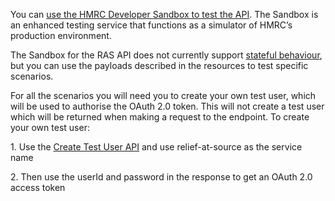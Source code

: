 <p>You can <a href="https://test-developer.service.hmrc.gov.uk/api-documentation/docs/sandbox/introduction">use the HMRC Developer Sandbox to test the API</a>. The Sandbox is an enhanced testing service that functions as a simulator of HMRC’s production environment.</p>
<p>The Sandbox for the RAS API does not currently support <a href="https://test-developer.service.hmrc.gov.uk/api-documentation/docs/sandbox/stateful-behaviour">stateful behaviour</a>, but you can use the payloads described in the resources to test specific scenarios.</p>
<p>For all the scenarios you will need you to create your own test user, which will be used to authorise the OAuth 2.0 token. This will not create a test user which will be returned when making a request to the endpoint. To create your own test user:</p>
   
   1\. Use the [Create Test User API](https://test-developer.service.hmrc.gov.uk/api-documentation/docs/api/service/api-platform-test-user/1.0#_create-a-test-user-which-is-an-organisation_post_accordion) and use relief-at-source as the service name
   
   2\. Then use the userId and password in the response to get an OAuth 2.0 access token